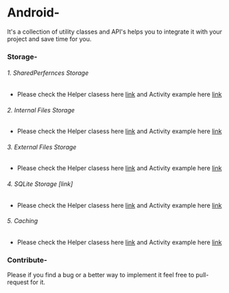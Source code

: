 # Android-
It's a collection of utility classes and API's helps you to integrate it with your project and save time for you.

### Storage-
###### 1. SharedPerfernces Storage 
  - Please check the Helper clasess here [link](https://) and Activity example here [link](https://)
###### 2. Internal Files Storage 
  - Please check the Helper clasess here [link](https://) and Activity example here [link](https://)
###### 3. External Files Storage 
  - Please check the Helper clasess here [link](https://) and Activity example here [link](https://)
###### 4. SQLite Storage [link] 
  - Please check the Helper clasess here [link](https://) and Activity example here [link](https://)
###### 5. Caching 
  - Please check the Helper clasess here [link](https://) and Activity example here [link](https://)


### Contribute-
Please if you find a bug or a better way to implement it feel free to pull-request for it.
